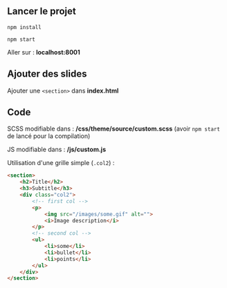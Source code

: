 ## Lancer le projet

`npm install`  

`npm start`  

Aller sur : **localhost:8001**  

## Ajouter des slides

Ajouter une `<section>` dans **index.html**


## Code

SCSS modifiable dans : **/css/theme/source/custom.scss** (avoir `npm start` de lancé pour la compilation)  

JS modifiable dans : **/js/custom.js**  

Utilisation d'une grille simple (`.col2`) :  

```html
<section>
    <h2>Title</h2>
    <h3>Subtitle</h3>
    <div class="col2">
        <!-- first col -->
        <p>
            <img src="/images/some.gif" alt="">
            <i>Image description</i>
        </p>
        <!-- second col -->
        <ul>
            <li>some</li>
            <li>bullet</li>
            <li>points</li>
        </ul>
    </div>
</section>
```
